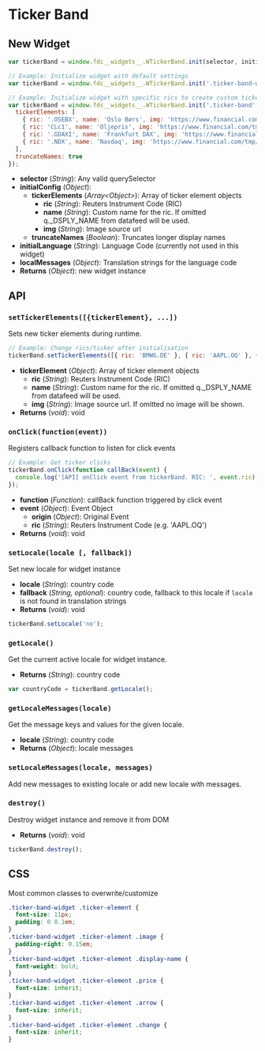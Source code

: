 # Ticker Band

## New Widget

```js
var tickerBand = window.fdc__widgets__.WTickerBand.init(selector, initialConfig, initialLanguage, localMessages);

// Example: Initialize widget with default settings
var tickerBand = window.fdc__widgets__.WTickerBand.init('.ticker-band-widget');

// Example: Initialize widget with specific rics to create custom tickers
var tickerBand = window.fdc__widgets__.WTickerBand.init('.ticker-band', {
  tickerElements: [
    { ric: '.OSEBX', name: 'Oslo Børs', img: 'https://www.financial.com/tmp/osebx.jpg' },
    { ric: 'CLc1', name: 'Oljepris', img: 'https://www.financial.com/tmp/clc1.jpg' },
    { ric: '.GDAXI', name: 'Frankfurt DAX', img: 'https://www.financial.com/tmp/gdaxi.jpg' },
    { ric: '.NDX', name: 'Nasdaq', img: 'https://www.financial.com/tmp/ndx.jpg' }
  ],
  truncateNames: true
});
```

- **selector** (_String_): Any valid querySelector
- **initialConfig** (_Object_):
  - **tickerElements** (_Array&lt;Object&gt;_): Array of ticker element objects
    - **ric** (_String_): Reuters Instrument Code (RIC)
    - **name** (_String_): Custom name for the ric. If omitted q._DSPLY_NAME from datafeed will be used.
    - **img** (_String_): Image source url
  - **truncateNames** (_Boolean_): Truncates longer display names
- **initialLanguage** (_String_): Language Code (currently not used in this widget)
- **localMessages** (_Object_): Translation strings for the language code
- **Returns** (_Object_): new widget instance

## API

### `setTickerElements([{tickerElement}, ...])`

Sets new ticker elements during runtime.

```js
// Example: Change rics/ticker after initialisation
tickerBand.setTickerElements([{ ric: 'BMWG.DE' }, { ric: 'AAPL.OQ' }, { ric: 'GOOG.O' }]);
```

- **tickerElement** (_Object_): Array of ticker element objects
  - **ric** (_String_): Reuters Instrument Code (RIC)
  - **name** (_String_): Custom name for the ric. If omitted q._DSPLY_NAME from datafeed will be used.
  - **img** (_String_): Image source url. If omitted no image will be shown.
- **Returns** (_void_): void

### `onClick(function(event))`

Registers callback function to listen for click events

```js
// Example: Get ticker clicks
tickerBand.onClick(function callBack(event) {
  console.log('[API] onClick event from tickerBand. RIC: ', event.ric);
});
```

- **function** (_Function_): callBack function triggered by click event
- **event** (_Object_): Event Object
  - **origin** (_Object_): Original Event
  - **ric** (_String_): Reuters Instrument Code (e.g. 'AAPL.OQ')
- **Returns** (_void_): void

### `setLocale(locale [, fallback])`

Set new locale for widget instance

- **locale** (_String_): country code
- **fallback** (_String, optional_): country code, fallback to this locale if `locale` is not found in translation strings
- **Returns** (_void_): void

```js
tickerBand.setLocale('no');
```

### `getLocale()`

Get the current active locale for widget instance.

- **Returns** (_String_): country code

```js
var countryCode = tickerBand.getLocale();
```

### `getLocaleMessages(locale)`

Get the message keys and values for the given locale.

- **locale** (_String_): country code
- **Returns** (_Object_): locale messages

### `setLocaleMessages(locale, messages)`

Add new messages to existing locale or add new locale with messages.

### `destroy()`

Destroy widget instance and remove it from DOM

- **Returns** (_void_): void

```js
tickerBand.destroy();
```

## CSS

Most common classes to overwrite/customize

```css
.ticker-band-widget .ticker-element {
  font-size: 11px;
  padding: 0 0.1em;
}
.ticker-band-widget .ticker-element .image {
  padding-right: 0.15em;
}
.ticker-band-widget .ticker-element .display-name {
  font-weight: bold;
}
.ticker-band-widget .ticker-element .price {
  font-size: inherit;
}
.ticker-band-widget .ticker-element .arrow {
  font-size: inherit;
}
.ticker-band-widget .ticker-element .change {
  font-size: inherit;
}
```
